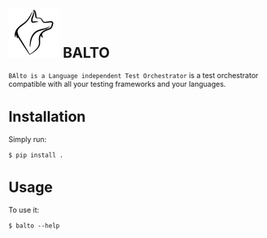 # ![Logo of Balto](logo-100x.png) BALTO

`BAlto is a Language independent Test Orchestrator` is a test orchestrator
compatible with all your testing frameworks and your languages.

# Installation

Simply run:

    $ pip install .

# Usage

To use it:

    $ balto --help

